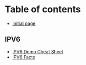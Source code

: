 # Table of contents

* [Initial page](README.md)

## IPV6 <a id="ipv6-1"></a>

* [IPV6 Demo Cheat Sheet](ipv6-1/ipv6-demo-cheat-sheet.md)
* [IPV6 Facts](ipv6-1/ipv6.md)

